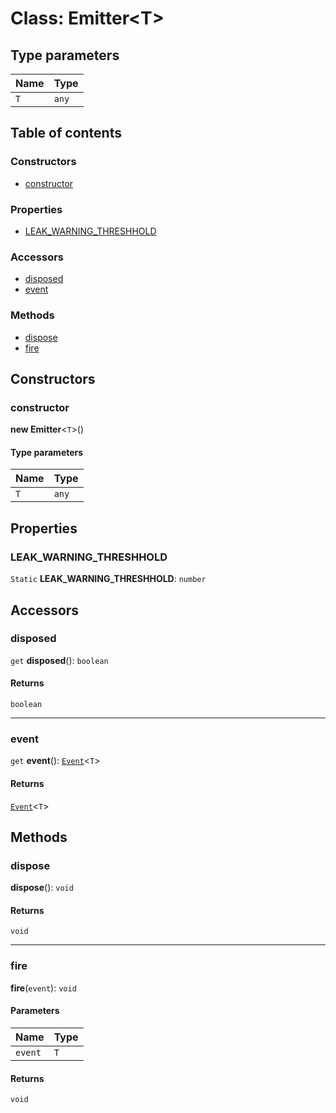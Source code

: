 # Class: Emitter\<T>

## Type parameters

| Name | Type |
| :------ | :------ |
| `T` | `any` |

## Table of contents

### Constructors

* [constructor](/en/auto-docs/fixed-layout-editor/classes/Emitter.md#constructor)

### Properties

* [LEAK\_WARNING\_THRESHHOLD](/en/auto-docs/fixed-layout-editor/classes/Emitter.md#leak_warning_threshhold)

### Accessors

* [disposed](/en/auto-docs/fixed-layout-editor/classes/Emitter.md#disposed)
* [event](/en/auto-docs/fixed-layout-editor/classes/Emitter.md#event)

### Methods

* [dispose](/en/auto-docs/fixed-layout-editor/classes/Emitter.md#dispose)
* [fire](/en/auto-docs/fixed-layout-editor/classes/Emitter.md#fire)

## Constructors

### constructor

**new Emitter**<`T`>()

#### Type parameters

| Name | Type |
| :------ | :------ |
| `T` | `any` |

## Properties

### LEAK\_WARNING\_THRESHHOLD

`Static` **LEAK\_WARNING\_THRESHHOLD**: `number`

## Accessors

### disposed

`get` **disposed**(): `boolean`

#### Returns

`boolean`

***

### event

`get` **event**(): [`Event`](/en/auto-docs/fixed-layout-editor/interfaces/Event-1.md)<`T`>

#### Returns

[`Event`](/en/auto-docs/fixed-layout-editor/interfaces/Event-1.md)<`T`>

## Methods

### dispose

**dispose**(): `void`

#### Returns

`void`

***

### fire

**fire**(`event`): `void`

#### Parameters

| Name | Type |
| :------ | :------ |
| `event` | `T` |

#### Returns

`void`
